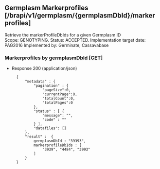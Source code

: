 ## Germplasm Markerprofiles  [/brapi/v1/germplasm/{germplasmDbId}/markerprofiles]
Retrieve the markerProfileDbIds for a given Germplasm ID  
Scope: GENOTYPING. 
Status: ACCEPTED.
Implementation target date: PAG2016
Implemented by: Germinate, Cassavabase

### Markerprofiles by germplasmDbId [GET]
+ Response 200 (application/json)
        
        {
            "metadata" : {
                "pagination" : {
                    "pageSize":0, 
                    "currentPage":0, 
                    "totalCount":0, 
                    "totalPages":0 
                },
                "status" : [ {
                    "message": "",
                    "code" : "" 
                } ],
                "datafiles": []
            },
            "result" :  {
                germplasmDbId : "39393",
                markerprofileDbIds : [
                    "3939", "4484", "3993"
                ]
            } 
        }

